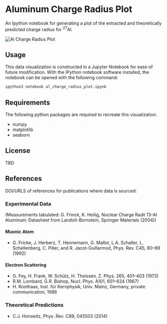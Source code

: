 # Aluminum Charge Radius Plot
An Ipython notebook for generating a plot of the extracted and theoretically predicted charge radius for <sup>27</sup>Al.

![Al Charge Radius Plot](https://github.com/kdbartlett/Qweak/longitudinal_analysis/al_charge_radius_plot/al_charge+radius_plot.png)

## Usage
This data visualization is constructed in a Jupyter Notebook for ease of future modification. With the IPython notebook software installed, the notebook can be opened with the following command:

```bash
ipython3 notebook al_charge_radius_plot.ipynb
```

## Requirements
The following python packages are required to recreate this visualization.
* numpy
* matplotlib
* seaborn

## License
TBD

## References
DOI/URLS of references for publications where data is sourced:

### Experimental Data
(Measurements tabulated: G. Frinck, K. Heilig, Nuclear Charge Radii 13-Al Aluminum: Datasheet from Landolt-Bornstein, Springer Materials (2004))
#### Muonic Atom
* G. Fricke, J. Herberz, T. Hennemann, G. Mallot, L.A. Schaller, L. Schellenberg, C. Piller, and R. Jacot-Guillarmod, Phys. Rev. C45, 80–89 (1992)

#### Electron Scattering
* G. Fey, H. Frank, W. Schütz, H. Theissen, Z. Phys. 265, 401–403 (1973)
* R.M. Lombard, G.R. Bishop, Nucl. Phys. A101, 601–624 (1967)
* H. Roothaas, Inst. für Kernphysik, Univ. Mainz, Germany, private communication, 1986

### Theoretical Predictions

* C.J. Horowitz, Phys. Rev. C89, 045503 (2014)
